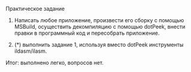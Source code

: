 Практическое задание

1.	Написать любое приложение, произвести его сборку с 
	помощью MSBuild, осуществить декомпиляцию с помощью 
	dotPeek, внести правки в программный код и 
	пересобрать приложение.

2.	(*) выполнить задание 1, используя вместо dotPeek 
	инструменты ildasm/ilasm.



Итог: выполнено легко, вопросов нет.